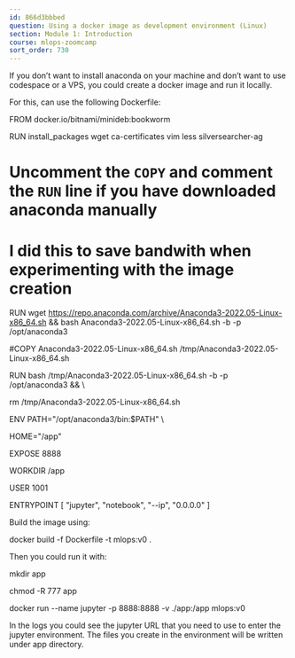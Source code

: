 ```yaml
---
id: 866d3bbbed
question: Using a docker image as development environment (Linux)
section: Module 1: Introduction
course: mlops-zoomcamp
sort_order: 730
---
```


If you don’t want to install anaconda on your machine and don’t want to use codespace or a VPS, you could create a docker image and run it locally.

For this, can use the following Dockerfile:

FROM docker.io/bitnami/minideb:bookworm

RUN install_packages wget ca-certificates vim less silversearcher-ag

# Uncomment the `COPY` and comment the `RUN` line if you have downloaded anaconda manually

# I did this to save bandwith when experimenting with the image creation

RUN wget https://repo.anaconda.com/archive/Anaconda3-2022.05-Linux-x86_64.sh && bash Anaconda3-2022.05-Linux-x86_64.sh -b -p /opt/anaconda3

#COPY  Anaconda3-2022.05-Linux-x86_64.sh /tmp/Anaconda3-2022.05-Linux-x86_64.sh

RUN   bash /tmp/Anaconda3-2022.05-Linux-x86_64.sh -b -p /opt/anaconda3 && \

rm /tmp/Anaconda3-2022.05-Linux-x86_64.sh

ENV PATH="/opt/anaconda3/bin:$PATH" \

HOME="/app"

EXPOSE 8888

WORKDIR /app

USER 1001

ENTRYPOINT [ "jupyter", "notebook", "--ip", "0.0.0.0" ]

Build the image using:

docker build -f Dockerfile -t mlops:v0 .

Then you could run it with:

mkdir app

chmod -R 777 app

docker run --name jupyter -p 8888:8888 -v ./app:/app mlops:v0

In the logs you could see the jupyter URL that you need to use to enter the jupyter environment. The files you create in the environment will be written under app directory.

